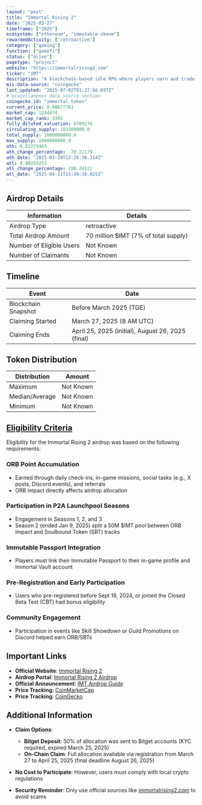 ```yaml
---
layout: "post"
title: "Immortal Rising 2"
date: "2025-03-27"
timeframe: ["2025"]
ecosystem: ["ethereum", "immutable-zkevm"]
rewardedActivity: ["retroactive"]
category: ["gaming"]
function: ["gamefi"]
status: ["alive"]
pagetype: "project"
website: "https://immortalrising2.com"
ticker: "IMT"
description: "A blockchain-based idle RPG where players earn and trade assets through play-to-earn (P2E) mechanics, built on the Immutable zkEVM blockchain."
mis-data-source: "coingecko"
last_updated: "2025-07-02T01:37:56.697Z"
# miscellaneous data source section
coingecko_id: "immortal-token"
current_price: 0.00677761
market_cap: 1244474
market_cap_rank: 3395
fully_diluted_valuation: 6789276
circulating_supply: 183300000.0
total_supply: 1000000000.0
max_supply: 1000000000.0
ath: 0.02273463
ath_change_percentage: -70.22179
ath_date: "2025-03-28T12:26:36.314Z"
atl: 0.00233253
atl_change_percentage: 190.24121
atl_date: "2025-04-21T15:49:38.025Z"
---
```


## Airdrop Details

| Information              | Details                              |
| ------------------------ | ------------------------------------ |
| Airdrop Type             | retroactive                          |
| Total Airdrop Amount     | 70 million $IMT (7% of total supply) |
| Number of Eligible Users | Not Known                            |
| Number of Claimants      | Not Known                            |

## Timeline

| Event               | Date                                              |
| ------------------- | ------------------------------------------------- |
| Blockchain Snapshot | Before March 2025 (TGE)                           |
| Claiming Started    | March 27, 2025 (8 AM UTC)                         |
| Claiming Ends       | April 25, 2025 (initial), August 26, 2025 (final) |

## Token Distribution

| Distribution   | Amount    |
| -------------- | --------- |
| Maximum        | Not Known |
| Median/Average | Not Known |
| Minimum        | Not Known |

## [Eligibility Criteria](https://airdrop.immortalrising2.com)

Eligibility for the Immortal Rising 2 airdrop was based on the following requirements:

### ORB Point Accumulation
- Earned through daily check-ins, in-game missions, social tasks (e.g., X posts, Discord events), and referrals
- ORB impact directly affects airdrop allocation

### Participation in P2A Launchpool Seasons
- Engagement in Seasons 1, 2, and 3
- Season 2 (ended Jan 9, 2025) split a 50M $IMT pool between ORB Impact and Soulbound Token (SBT) tracks

### Immutable Passport Integration
- Players must link their Immutable Passport to their in-game profile and Immortal Vault account

### Pre-Registration and Early Participation
- Users who pre-registered before Sept 19, 2024, or joined the Closed Beta Test (CBT) had bonus eligibility

### Community Engagement
- Participation in events like Skill Showdown or Guild Promotions on Discord helped earn ORB/SBTs

## Important Links

- **Official Website**: [Immortal Rising 2](https://immortalrising2.com)
- **Airdrop Portal**: [Immortal Rising 2 Airdrop](https://airdrop.immortalrising2.com)
- **Official Announcement**: [IMT Airdrop Guide](http://news.immortalrising2.com/news/imtairdrop)
- **Price Tracking**: [CoinMarketCap](https://coinmarketcap.com/currencies/immortal-rising-2)
- **Price Tracking**: [CoinGecko](https://www.coingecko.com/en/coins/immortal-rising-2)

## Additional Information

- **Claim Options**:
  - **Bitget Deposit**: 50% of allocation was sent to Bitget accounts (KYC required, expired March 25, 2025)
  - **On-Chain Claim**: Full allocation available via registration from March 27 to April 25, 2025 (final deadline August 26, 2025)

- **No Cost to Participate**: However, users must comply with local crypto regulations

- **Security Reminder**: Only use official sources like [immortalrising2.com](https://immortalrising2.com) to avoid scams